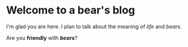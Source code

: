 # Welcome to a bear's blog

I'm glad you are here. I plan to talk about the meaning of *life* and *bears*.

Are you **friendly** with ***bears***?
